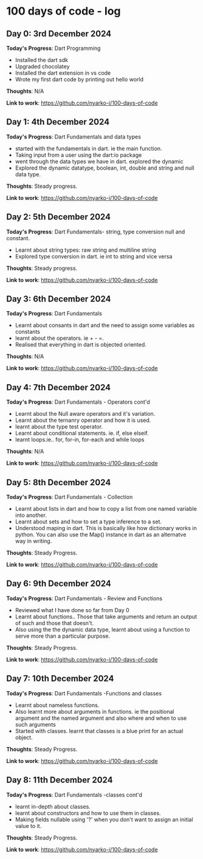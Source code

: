 # 100 days of code - log

## Day 0: 3rd December 2024

**Today's Progress**: Dart Programming

- Installed the dart sdk
- Upgraded chocolatey
- Installed the dart extension in vs code
- Wrote my first dart code by printing out hello world

**Thoughts**: N/A

**Link to work**:
https://github.com/nyarko-i/100-days-of-code

## Day 1: 4th December 2024

**Today's Progress**: Dart Fundamentals and data types

- started with the fundamentals in dart. ie the main function.
- Taking input from a user using the dart:io package
- went through the data types we have in dart. explored the dynamic
- Explored the dynamic datatype, boolean, int, double and string and null data type.

**Thoughts**: Steady progress.

**Link to work**:
https://github.com/nyarko-i/100-days-of-code

## Day 2: 5th December 2024

**Today's Progress**: Dart Fundamentals- string, type conversion null and constant.

- Learnt about string types: raw string and multiline string
- Explored type conversion in dart. ie int to string and vice versa

**Thoughts**: Steady progress.

**Link to work**:
https://github.com/nyarko-i/100-days-of-code

## Day 3: 6th December 2024

**Today's Progress**: Dart Fundamentals

- Learnt about consants in dart and the need to assign some variables as constants
- learnt about the operators. ie + - =.
- Realised that everything in dart is objected oriented.

**Thoughts**: N/A

**Link to work**:
https://github.com/nyarko-i/100-days-of-code

## Day 4: 7th December 2024

**Today's Progress**: Dart Fundamentals - Operators cont'd

- Learnt about the Null aware operators and it's variation.
- Learnt about the ternanry operator and how it is used.
- learnt about the type test operator.
- Learnt about conditional statements. ie. if, else elseif.
- learnt loops.ie.. for, for-in, for-each and while loops

**Thoughts**: N/A

**Link to work**:
https://github.com/nyarko-i/100-days-of-code

## Day 5: 8th December 2024

**Today's Progress**: Dart Fundamentals - Collection

- Learnt about lists in dart and how to copy a list from one named variable into another.
- Learnt about sets and how to set a type inference to a set.
- Understood maping in dart. This is basically like how dictionary works in python. You can also use the Map() instance in dart as an alternatve way in writing.

**Thoughts**: Steady Progress.

**Link to work**:
https://github.com/nyarko-i/100-days-of-code

## Day 6: 9th December 2024

**Today's Progress**: Dart Fundamentals - Review and Functions

- Reviewed what I have done so far from Day 0
- Learnt about functions.. Those that take arguments and return an output of such and those that doesn't.
- Also using the the dynamic data type, learnt about using a function to serve more than a particular purpose.

**Thoughts**: Steady Progress.

**Link to work**:
https://github.com/nyarko-i/100-days-of-code

## Day 7: 10th December 2024

**Today's Progress**: Dart Fundamentals -Functions and classes

- Learnt about nameless functions.
- Also learnt more about arguments in functions. ie the positional argument and the named argument and also where and when to use such arguments
- Started with classes. learnt that classes is a blue print for an actual object.

**Thoughts**: Steady Progress.

**Link to work**:
https://github.com/nyarko-i/100-days-of-code

## Day 8: 11th December 2024

**Today's Progress**: Dart Fundamentals -classes cont'd

- learnt in-depth about classes.
- learnt about constructors and how to use them in classes.
- Making fields nullable using '?' when you don't want to assign an initial value to it.

**Thoughts**: Steady Progress.

**Link to work**:
https://github.com/nyarko-i/100-days-of-code
